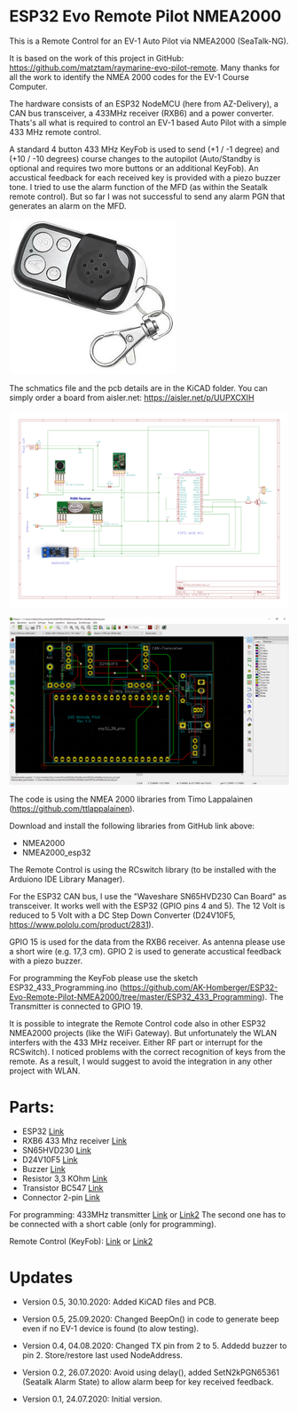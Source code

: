 # ESP32 Evo Remote Pilot NMEA2000
This is a Remote Control for an EV-1 Auto Pilot via NMEA2000 (SeaTalk-NG).

It is based on the work of this project in GitHub: https://github.com/matztam/raymarine-evo-pilot-remote.
Many thanks for all the work to identify the NMEA 2000 codes for the EV-1 Course Computer.

The hardware consists of an ESP32 NodeMCU (here from AZ-Delivery), a CAN bus transceiver, a 433MHz receiver (RXB6) and a power converter.
Thats's all what is required to control an EV-1 based Auto Pilot with a simple 433 MHz remote control.

A standard 4 button 433 MHz KeyFob is used to send (+1 / -1 degree) and (+10 / -10 degrees) course changes to the autopilot (Auto/Standby is optional and requires two more buttons or an additional KeyFob). An accustical feedback for each received key is provided with a piezo buzzer tone. I tried to use the alarm function of the MFD (as within the Seatalk remote control). But so far I was not successful to send any alarm PGN that generates an alarm on the MFD.

![KeyFob](https://github.com/AK-Homberger/ESP32-Evo-Remote-Pilot-NMEA2000/blob/master/KeyFob.jpg)

The schmatics file and the pcb details are in the KiCAD folder.
You can simply order a board from aisler.net: https://aisler.net/p/UUPXCXIH

![Schematics](https://github.com/AK-Homberger/ESP32-Evo-Remote-Pilot-NMEA2000/blob/master/ESP32EvoPilotSchematics.png)

![PCB](https://github.com/AK-Homberger/ESP32-Evo-Remote-Pilot-NMEA2000/blob/master/ESP32EvoPilotPCB.png)


The code is using the NMEA 2000 libraries from Timo Lappalainen (https://github.com/ttlappalainen). 

Download and install the following libraries from GitHub link above:

 - NMEA2000
 - NMEA2000_esp32
 
The Remote Control is using the RCswitch library (to be installed with the Arduiono IDE Library Manager).

For the ESP32 CAN bus, I use the "Waveshare SN65HVD230 Can Board" as transceiver. It works well with the ESP32 (GPIO pins 4 and 5). 
The 12 Volt is reduced to 5 Volt with a DC Step Down Converter (D24V10F5, https://www.pololu.com/product/2831).

GPIO 15 is used for the data from the RXB6 receiver. As antenna please use a short wire (e.g. 17,3 cm).
GPIO 2 is used to generate accustical feedback with a piezo buzzer.

For programming the KeyFob please use the sketch ESP32_433_Programming.ino (https://github.com/AK-Homberger/ESP32-Evo-Remote-Pilot-NMEA2000/tree/master/ESP32_433_Programming). The Transmitter is connected to GPIO 19.

It is possible to integrate the Remote Control code also in other ESP32 NMEA2000 projects (like the WiFi Gateway). But unfortunately the WLAN interfers with the 433 MHz receiver. Either RF part or interrupt for the RCSwitch). I noticed problems with the correct recognition of keys from the remote. As a result, I would suggest to avoid the integration in any other project with WLAN.

# Parts:


- ESP32 [Link](https://www.amazon.de/AZDelivery-NodeMCU-Development-Nachfolgermodell-ESP8266/dp/B071P98VTG/ref=sxts_sxwds-bia-wc-drs3_0?__mk_de_DE=%C3%85M%C3%85%C5%BD%C3%95%C3%91&cv_ct_cx=ESP32&dchild=1&keywords=ESP32) 
- RXB6 433 Mhz receiver [Link](https://www.makershop.de/en/module/funk/rxb6-433mhz-antenne/)
- SN65HVD230 [Link](https://eckstein-shop.de/Waveshare-SN65HVD230-CAN-Board-33V-ESD-protection)
- D24V10F5 [Link](https://eckstein-shop.de/Pololu-5V-1A-Step-Down-Spannungsregler-D24V10F5)
- Buzzer [Link](https://www.reichelt.de/de/en/developer-boards-active-piezo-buzzer-module-debo-piezo-p239111.html?&nbc=1)
- Resistor 3,3 KOhm [Link](https://www.reichelt.de/de/en/carbon-film-resistor-1-4-w-5-3-3-kohm-1-4w-3-3k-p1397.html?&nbc=1)
- Transistor BC547 [Link](https://www.reichelt.de/bipolartransistor-npn-45v-0-1a-0-5w-to-92-bc-547b-dio-p219082.html?search=BC547)
- Connector 2-pin [Link](https://www.reichelt.de/de/en/2-pin-terminal-strip-spacing-3-5-akl-059-02-p36598.html?&nbc=1)


For programming:
433MHz transmitter [Link](https://www.digikey.de/product-detail/de/sparkfun-electronics/WRL-10534/1568-1175-ND/5673761) or [Link2](https://www.makershop.de/en/module/funk/433-sender-empfaenger/) The second one has to be connected with a short cable (only for programming).

Remote Control (KeyFob):  [Link](https://www.amazon.de/XCSOURCE-Elektrische-Universal-Garagentor-Fernbedienung-Ersatz-Schl%C3%BCsselanh%C3%A4nger-HS641/dp/B01KJRGMHI/ref=sr_1_9?__mk_de_DE=%C3%85M%C3%85%C5%BD%C3%95%C3%91&dchild=1&keywords=433+mhz+fernbedienung&qid=1601302510&sr=8-9) or [Link2](https://www.amazon.de/EasyULT-Handsender-Fernbedienung-Automatische-Garagentor%C3%B6ffner/dp/B0829WXGR5/ref=sr_1_15?__mk_de_DE=%C3%85M%C3%85%C5%BD%C3%95%C3%91&dchild=1&keywords=433+mhz+fernbedienung&qid=1601307082&sr=8-15)



# Updates
- Version 0.5, 30.10.2020: Added KiCAD files and PCB. 

- Version 0.5, 25.09.2020: Changed BeepOn() in code to generate beep even if no EV-1 device is found (to alow testing). 

- Version 0.4, 04.08.2020: Changed TX pin from 2 to 5. Addedd buzzer to pin 2. Store/restore last used NodeAddress.

- Version 0.2, 26.07.2020: Avoid using delay(), added SetN2kPGN65361 (Seatalk Alarm State) to allow alarm beep for key received feedback.

- Version 0.1, 24.07.2020: Initial version. 

